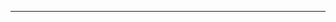 <hr></hr>
<p align="center">
  <samp>
<!---

--->

<h3 align="center">
	<a href="https://aman-portfolio-webiste.cameeto.com/">Hi, I'm Aman Tandon!</a>
  <img src="https://media.giphy.com/media/hvRJCLFzcasrR4ia7z/giphy.gif" width="28">
</h3> <a href="https://github.com/iaman221b"> </a>
<br/>

<p align="center">
  <a href="https://github.com/DenverCoder1/readme-typing-svg"><img src="https://readme-typing-svg.herokuapp.com?lines=Software+Engineer;Web+Developer;AWS+Expert;Always+learning+new+things&center=true&width=640&height=45"></a>
</p>

---
<h3>I'm a Software Engineer.</h3>

- 🎓 I completed my Bachelors in *Computer Science* from *Galgotias University*. <br>
- 👀 I’m interested in Open Source, Web Development, Cloud Infrastructure, and Programming.
- 💬 I would love to talk about React.js, AWS, and DevOps.
- 💞️ I’m looking to collaborate on any open source platform.
- 💡 I am currently focusing on *Cloud Technologies* and *Infrastructure as Code*. <br>
- 📚 I am looking forward to enhancing my knowledge by learning new skills and growing in the tech field.
- 📫 You can connect with me via [Mail](mailto:iaman221b@gmail.com).

---
<h2> 🥞 Tech Stack</h2>
<p align="center">
<img alt="HTML5" src="https://img.shields.io/badge/html5-%23fca9ae.svg?style=for-the-badge&logo=html5&logoColor=140200"/>
<img alt="CSS3" src="https://img.shields.io/badge/css3-%23ffd2ce.svg?style=for-the-badge&logo=css3&logoColor=140200"/>
<img alt="JavaScript" src="https://img.shields.io/badge/javascript-%23e4626b.svg?style=for-the-badge&logo=javascript&logoColor=%23F7DF1E"/>
<img alt="React" src="https://img.shields.io/badge/react-%23f2ca61.svg?style=for-the-badge&logo=react&logoColor=%2361DAFB"/>
<img alt="Node.js" src="https://img.shields.io/badge/nodejs-%23fca9ae.svg?style=for-the-badge&logo=node.js&logoColor=140200"/>
<img alt="TailwindCSS" src="https://img.shields.io/badge/tailwind css-%23e4626b.svg?style=for-the-badge&logo=tailwind-css&logoColor=140200"/>
<img alt="Java" src="https://img.shields.io/badge/java-%23fca9ae.svg?style=for-the-badge&logo=java&logoColor=140200"/>
<img alt="Python" src="https://img.shields.io/badge/python-%23f2ca61.svg?style=for-the-badge&logo=python&logoColor=140200"/>
<img alt="AWS" src="https://img.shields.io/badge/aws-%23e4626b.svg?style=for-the-badge&logo=amazonaws&logoColor=140200"/>
<img alt="Docker" src="https://img.shields.io/badge/docker-%23fca9ae.svg?style=for-the-badge&logo=docker&logoColor=140200"/>
<img alt="Kubernetes" src="https://img.shields.io/badge/kubernetes-%23f2ca61.svg?style=for-the-badge&logo=kubernetes&logoColor=140200"/>
<img alt="Visual Studio Code" src="https://img.shields.io/badge/Visual Studio Code-%23e4626b.svg?style=for-the-badge&logo=visual-studio-code&logoColor=140200"/>
<img alt="Canva" src="https://img.shields.io/badge/Canva-%23fca9ae.svg?style=for-the-badge&logo=canva&logoColor=140200"/>
<img alt="Figma" src="https://img.shields.io/badge/figma-%23f2ca61.svg?style=for-the-badge&logo=figma&logoColor=140200"/>
</p>
<br>
